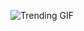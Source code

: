
<!-- GIF_SECTION -->
![Trending GIF](https://media3.giphy.com/media/v1.Y2lkPThiYjIxNzcyN3VnZXVpMXZycnZsOW55dml3eHkzZzQ3ZDliZzhxb20zNXBrY3ZhNyZlcD12MV9naWZzX3NlYXJjaCZjdD1n/l46Cwg6ypqAgfseIg/giphy.gif)
<!-- END_GIF_SECTION -->

